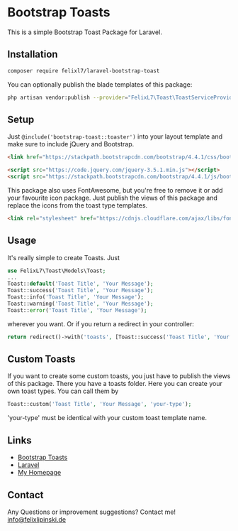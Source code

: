 # Bootstrap Toasts

This is a simple Bootstrap Toast Package for Laravel.

## Installation

```bash
composer require felixl7/laravel-bootstrap-toast
```
You can optionally publish the blade templates of this package:
```bash
php artisan vendor:publish --provider="FelixL7\Toast\ToastServiceProvider"
```

## Setup

Just ```@include('bootstrap-toast::toaster')``` into your layout template and make sure to include jQuery and Bootstrap.
```html
<link href="https://stackpath.bootstrapcdn.com/bootstrap/4.4.1/css/bootstrap.min.css" rel="stylesheet">

<script src="https://code.jquery.com/jquery-3.5.1.min.js"></script>
<script src="https://stackpath.bootstrapcdn.com/bootstrap/4.4.1/js/bootstrap.min.js"></script>
```
This package also uses FontAwesome, but you're free to remove it or add your favourite icon package. Just publish the views of this package and replace the icons from the toast type templates.
```html
<link rel="stylesheet" href="https://cdnjs.cloudflare.com/ajax/libs/font-awesome/5.13.0/css/all.min.css">
```
## Usage

It's really simple to create Toasts. Just

```php
use FelixL7\Toast\Models\Toast;
...
Toast::default('Toast Title', 'Your Message');
Toast::success('Toast Title', 'Your Message');
Toast::info('Toast Title', 'Your Message');
Toast::warning('Toast Title', 'Your Message');
Toast::error('Toast Title', 'Your Message');
```
wherever you want. Or if you return a redirect in your controller:
```php
return redirect()->with('toasts', [Toast::success('Toast Title', 'Your Message')]);
```

## Custom Toasts

If you want to create some custom toasts, you just have to publish the views of this package. There you have a toasts folder. Here you can create your own toast types. You can call them by
```php
Toast::custom('Toast Title', 'Your Message', 'your-type');
```
'your-type' must be identical with your custom toast template name.

## Links

* [Bootstrap Toasts](https://getbootstrap.com/docs/4.3/components/toasts/)
* [Laravel](https://laravel.com/)
* [My Homepage](https://felixlipinski.de/)

## Contact

Any Questions or improvement suggestions? Contact me!
info@felixlipinski.de